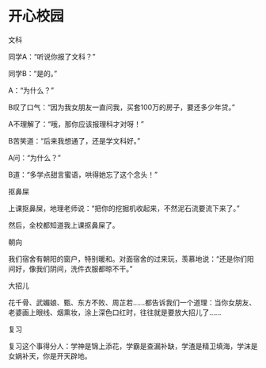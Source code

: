 # 开心校园

文科 

同学A：“听说你报了文科？” 

同学B：“是的。” 

A：“为什么？” 

B叹了口气：“因为我女朋友一直问我，买套100万的房子，要还多少年贷。” 

A不理解了：“哦，那你应该报理科才对呀！” 

B苦笑道：“后来我想通了，还是学文科好。” 

A问：“为什么？” 

B道：“多学点甜言蜜语，哄得她忘了这个念头！” 

抠鼻屎 

上课抠鼻屎，地理老师说：“把你的挖掘机收起来，不然泥石流要流下来了。” 

然后，全校都知道我上课抠鼻屎了。 

朝向 

我们宿舍有朝阳的窗户，特别暖和。对面宿舍的过来玩，羡慕地说：“还是你们阳间好，像我们阴间，洗件衣服都晾不干。” 

大招儿 

花千骨、武媚娘、甄、东方不败、周芷若……都告诉我们一个道理：当你女朋友、老婆画上眼线、烟熏妆，涂上深色口红时，往往就是要放大招儿了…… 

复习 

复习这个事得分人：学神是锦上添花，学霸是查漏补缺，学渣是精卫填海，学沫是女娲补天，你是开天辟地。
